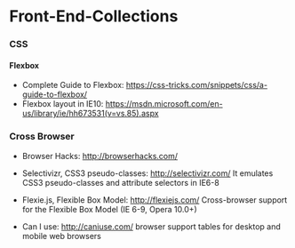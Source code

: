 # Front-End-Collections

### CSS
#### Flexbox
* Complete Guide to Flexbox: https://css-tricks.com/snippets/css/a-guide-to-flexbox/
* Flexbox layout in IE10: https://msdn.microsoft.com/en-us/library/ie/hh673531(v=vs.85).aspx

### Cross Browser
* Browser Hacks: http://browserhacks.com/
* Selectivizr, CSS3 pseudo-classes: http://selectivizr.com/ It emulates CSS3 pseudo-classes and attribute selectors in IE6-8
* Flexie.js, Flexible Box Model: http://flexiejs.com/ Cross-browser support for the Flexible Box Model (IE 6-9, Opera 10.0+)

* Can I use: http://caniuse.com/ browser support tables for desktop and mobile web browsers
